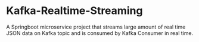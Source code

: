 # Kafka-Realtime-Streaming
A Springboot microservice project that streams large amount of real time JSON data on Kafka topic and is consumed by Kafka Consumer in real time. 
